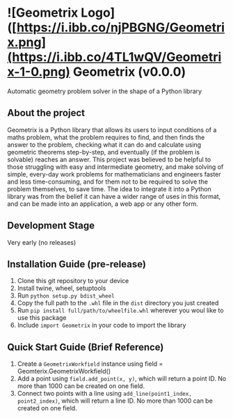 # ![Geometrix Logo]([https://i.ibb.co/njPBGNG/Geometrix.png](https://i.ibb.co/4TL1wQV/Geometrix-1-0.png) Geometrix (v0.0.0)
Automatic geometry problem solver in the shape of a Python library

## About the project
Geometrix is a Python library that allows its users to input conditions of a maths problem, what the problem requires to find, and then finds the answer to the problem, checking what it can do and calculate using geometric theorems step-by-step, and eventually (if the problem is solvable) reaches an answer. This project was believed to be helpful to those struggling with easy and intermediate geometry, and make solving of simple, every-day work problems for mathematicians and engineers faster and less time-consuming, and for them not to be required to solve the problem themselves, to save time. The idea to integrate it into a Python library was from the belief it can have a wider range of uses in this format, and can be made into an application, a web app or any other form. 

## Development Stage
Very early (no releases)

## Installation Guide (pre-release)
1. Clone this git repository to your device
2. Install twine, wheel, setuptools
3. Run `python setup.py bdist_wheel`
4. Copy the full path to the `.whl` file in the `dist` directory you just created
5. Run `pip install full/path/to/wheelfile.whl` wherever you woul like to use this package
6. Include `import Geometrix` in your code to import the library

## Quick Start Guide (Brief Reference)
1. Create a `GeometrixWorkfield` instance using field = Geomterix.GeometrixWorkfield()
2. Add a point using `field.add_point(x, y)`, which will return a point ID. No more than 1000 can be created on one field.
3. Connect two points with a line using `add_line(point1_index, point2_index)`, which will return a line ID. No more than 1000 can be created on one field.
